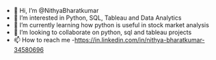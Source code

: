 - 👋 Hi, I’m @NithyaBharatkumar
- 👀 I’m interested in Python, SQL, Tableau and Data Analytics
- 🌱 I’m currently learning how python is useful in stock market analysis
- 💞️ I’m looking to collaborate on python, sql and tableau projects
- 📫 How to reach me -https://in.linkedin.com/in/nithya-bharatkumar-34580696

<!---
NithyaBharatkumar/NithyaBharatkumar is a ✨ special ✨ repository because its `README.md` (this file) appears on your GitHub profile.
You can click the Preview link to take a look at your changes.
--->
